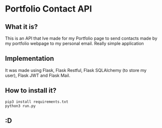 # Portfolio Contact API
## What it is?

This is an API that Ive made for my Portfolio page to send contacts made by my portfolio webpage to my personal email. Really simple application

## Implementation

It was made using Flask, Flask Restful, Flask SQLAlchemy (to store my user), Flask JWT and Flask Mail.

## How to install it?

```
pip3 install requirements.txt
python3 run.py
```

## :D

